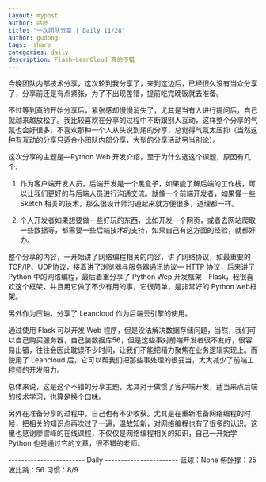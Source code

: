 ```yaml
---
layout: mypost
author: 咕咚
title: "一次团队分享 | Daily 11/28"
author: gudong
tags:  share
categories: daily
description: Flash+LeanCloud 真的不错
---
```

今晚团队内部技术分享，这次轮到我分享了，来到这边后，已经很久没有当众分享了，分享前还是有点紧张，为了不出现差错，提前吃完晚饭就去准备。

不过等到真的开始分享后，紧张感却慢慢消失了，尤其是当有人进行提问后，自己就越来越放松了。我比较喜欢在分享的过程中不断跟别人互动，这样整个分享的气氛也会好很多，不喜欢那种一个人从头说到尾的分享，总觉得气氛太压抑（当然这种有互动的分享只适合小团队内部分享，大型的分享活动另当别论）。

这次分享的主题是—Python Web 开发介绍，至于为什么选这个课题，原因有几个:

1. 作为客户端开发人员，后端开发是一个黑盒子，如果能了解后端的工作栈，可以让我们更好的与后端人员进行沟通交流。就像一个前端开发者，如果懂一些 Sketch 相关的技术，那么很设计师沟通起来就方便很多，道理都一样。

2. 个人开发者如果想要做一些好玩的东西，比如开发一个网页，或者去网站爬取一些数据等，都需要一些后端技术的支持，如果自己有这方面的经验，就都好办。

整个分享的内容，一开始讲了网络编程相关的内容，讲了网络协议，如最重要的 TCP/IP、UDP协议，接着讲了浏览器与服务器通讯协议— HTTP 协议，后来讲了 Python 中的网络编程，最后着重分享了 Python Wep 开发框架—Flask，我很喜欢这个框架，并且用它做了不少有用的事，它很简单，是非常好的 Python web框架。

另外作为压轴，分享了 Leancloud 作为后端云引擎的使用。

通过使用 Flask 可以开发 Web 程序，但是没法解决数据存储问题，当然，我们可以自己购买服务器，自己装数据库56，但是这些事对前端开发者很不友好，很容易出错，往往会因此耽误不少时间，让我们不能把精力聚焦在业务逻辑实现上。而使用了 Leancloud 后，它可以帮我们把那些事处理的很妥当，大大减少了前端工程师的开发阻力。

总体来说，这是这个不错的分享主题，尤其对于做惯了客户端开发，适当来点后端的技术学习，也算是换个口味。

另外在准备分享的过程中，自己也有不少收获。尤其是在重新准备网络编程的时候，把相关的知识点再次过了一遍，温故知新，对网络编程也有了很多的认识。这里也感谢廖雪峰的在线课程，不仅仅是网络编程相关的知识，自己一开始学 Python 也是通过它的文章，很不错的老师。


------------------------ Daily ----------------------- 
篮球：None
俯卧撑：25
波比跳：56
习惯：8/9